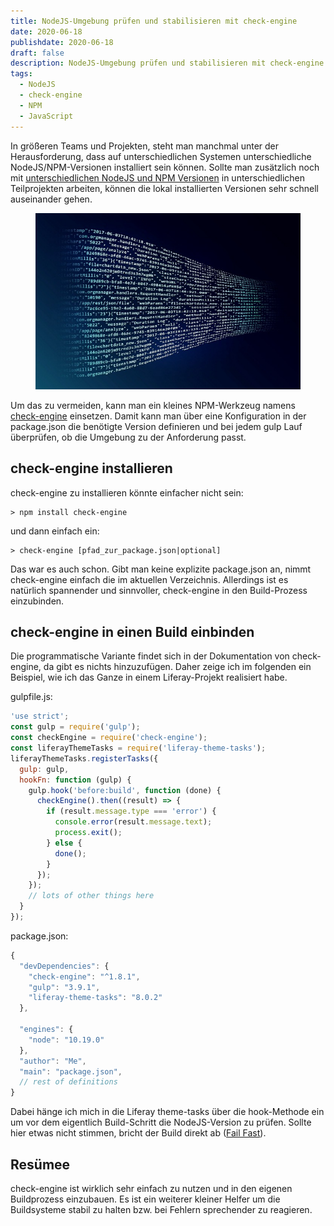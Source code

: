 ```yaml
---
title: NodeJS-Umgebung prüfen und stabilisieren mit check-engine
date: 2020-06-18
publishdate: 2020-06-18
draft: false
description: NodeJS-Umgebung prüfen und stabilisieren mit check-engine
tags:
  - NodeJS
  - check-engine
  - NPM
  - JavaScript
---
```


In größeren Teams und Projekten, steht man manchmal unter der Herausforderung, dass auf unterschiedlichen Systemen unterschiedliche NodeJS/NPM-Versionen installiert sein können. Sollte man zusätzlich noch mit <a href="/blog/nvm-running-on-windows">unterschiedlichen NodeJS und NPM Versionen</a> in unterschiedlichen Teilprojekten arbeiten, können die lokal installierten Versionen sehr schnell auseinander gehen.
<!-- more -->
<figure>
    <img src="/src/img/data_flow.jpeg" alt="Datastream" title="Datastream">
</figure>

Um das zu vermeiden, kann man ein kleines NPM-Werkzeug namens <a href="https://github.com/mohlsen/check-engine" target="_blank">check-engine</a> einsetzen. Damit kann man über eine Konfiguration in der package.json die benötigte Version definieren und bei jedem gulp Lauf überprüfen, ob die Umgebung zu der Anforderung passt.

## check-engine installieren

check-engine zu installieren könnte einfacher nicht sein:
~~~
> npm install check-engine
~~~
und dann einfach ein:
~~~
> check-engine [pfad_zur_package.json|optional]
~~~

Das war es auch schon. Gibt man keine explizite package.json an, nimmt check-engine einfach die im aktuellen Verzeichnis.
Allerdings ist es natürlich spannender und sinnvoller, check-engine in den Build-Prozess einzubinden.

## check-engine in einen Build einbinden

Die programmatische Variante findet sich in der Dokumentation von check-engine, da gibt es nichts hinzuzufügen.
Daher zeige ich im folgenden ein Beispiel, wie ich das Ganze in einem Liferay-Projekt realisiert habe.

gulpfile.js:
~~~javascript
'use strict';
const gulp = require('gulp');
const checkEngine = require('check-engine');
const liferayThemeTasks = require('liferay-theme-tasks');
liferayThemeTasks.registerTasks({
  gulp: gulp,
  hookFn: function (gulp) {
    gulp.hook('before:build', function (done) {
      checkEngine().then((result) => {
        if (result.message.type === 'error') {
          console.error(result.message.text);
          process.exit();
        } else {
          done();
        }
      });
    });
    // lots of other things here
  }
});
~~~

package.json:
~~~javascript
{
  "devDependencies": {
    "check-engine": "^1.8.1",
    "gulp": "3.9.1",
    "liferay-theme-tasks": "8.0.2"
  },
 
  "engines": {
    "node": "10.19.0"
  },
  "author": "Me",
  "main": "package.json",
  // rest of definitions
}
~~~

Dabei hänge ich mich in die Liferay theme-tasks über die hook-Methode ein um vor dem eigentlich Build-Schritt die NodeJS-Version zu prüfen. Sollte hier etwas nicht stimmen, bricht der Build direkt ab (<a href="https://de.wikipedia.org/wiki/Fail-Fast" target="_blank">Fail Fast</a>).

## Resümee

check-engine ist wirklich sehr einfach zu nutzen und in den eigenen Buildprozess einzubauen. Es ist ein weiterer kleiner Helfer um die Buildsysteme stabil zu halten bzw. bei Fehlern sprechender zu reagieren.
